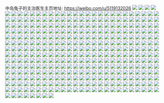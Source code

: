 中岛兔子的主治医生主页地址: https://weibo.com/u/5119132026 
![](https://wx4.sinaimg.cn/mw2000/005Arm5Agy1h94t420ehbj30j60ie3z5.jpg) 
![](https://wx4.sinaimg.cn/mw2000/005Arm5Agy1h94k2s7x1qj30m81hognr.jpg) 
![](https://wx4.sinaimg.cn/mw2000/005Arm5Agy1h8zyhpsudhj30u00x0tfd.jpg) 
![](https://wx4.sinaimg.cn/mw2000/005Arm5Agy1h8ywhdl3vej30u0140n4o.jpg) 
![](https://wx4.sinaimg.cn/mw2000/005Arm5Agy1h8wqsmukgwj30u01syjvz.jpg) 
![](https://wx4.sinaimg.cn/mw2000/005Arm5Agy1h8sdn0usv0j30u0140q9w.jpg) 
![](https://wx4.sinaimg.cn/mw2000/005Arm5Agy1h8sdn18l3pj30u01407b8.jpg) 
![](https://wx4.sinaimg.cn/mw2000/005Arm5Agy1h8su7au1g8j30u0140jyg.jpg) 
![](https://wx4.sinaimg.cn/mw2000/005Arm5Agy1h8sdn0jqtfj30u0140qan.jpg) 
![](https://wx4.sinaimg.cn/mw2000/005Arm5Agy1h8qsimq7gdj30u0140tgh.jpg) 
![](https://wx4.sinaimg.cn/mw2000/005Arm5Agy1h8qsinubvaj30u0140tji.jpg) 
![](https://wx4.sinaimg.cn/mw2000/005Arm5Agy1h8qsioqt11j30u0140agk.jpg) 
![](https://wx4.sinaimg.cn/mw2000/005Arm5Agy1h8qsiqhtwyj30u0140n1q.jpg) 
![](https://wx4.sinaimg.cn/mw2000/005Arm5Agy1h8qsisahb8j30va0u0jv4.jpg) 
![](https://wx4.sinaimg.cn/mw2000/005Arm5Agy1h8qsk3spmbj30u0140dpe.jpg) 
![](https://wx4.sinaimg.cn/mw2000/005Arm5Agy1h8qsl4w07hj30u01400we.jpg) 
![](https://wx4.sinaimg.cn/mw2000/005Arm5Agy1h8p9fs290ej30u0140ajy.jpg) 
![](https://wx4.sinaimg.cn/mw2000/005Arm5Agy1h8p9fshl3ej30u0140k0x.jpg) 
![](https://wx4.sinaimg.cn/mw2000/005Arm5Agy1h8p9fsx6jej30u0140wnl.jpg) 
![](https://wx4.sinaimg.cn/mw2000/005Arm5Agy1h8p9ftaedcj30u0140gut.jpg) 
![](https://wx4.sinaimg.cn/mw2000/005Arm5Agy1h8p9g3xguuj30u0140tji.jpg) 
![](https://wx4.sinaimg.cn/mw2000/005Arm5Agy1h8p9frfgcsj30u0140n64.jpg) 
![](https://wx4.sinaimg.cn/mw2000/005Arm5Agy1h8p9ftmqbkj30u0169am4.jpg) 
![](https://wx4.sinaimg.cn/mw2000/005Arm5Agy1h8p9fu3ul7j30u014015g.jpg) 
![](https://wx4.sinaimg.cn/mw2000/005Arm5Agy1h8p9i2zbxtj30u0140drb.jpg) 
![](https://wx4.sinaimg.cn/mw2000/005Arm5Agy1h8kwea5di3j30u015dqe9.jpg) 
![](https://wx4.sinaimg.cn/mw2000/005Arm5Agy1h8kweakceyj30u0162wm7.jpg) 
![](https://wx4.sinaimg.cn/mw2000/005Arm5Agy1h8k0oguu99j30u01sywj9.jpg) 
![](https://wx4.sinaimg.cn/mw2000/005Arm5Agy1h8j16vzkhwj30wi0nudig.jpg) 
![](https://wx4.sinaimg.cn/mw2000/005Arm5Agy1h8himvn393j30u0140jyc.jpg) 
![](https://wx4.sinaimg.cn/mw2000/005Arm5Agy1h8himvza1zj30u0140grm.jpg) 
![](https://wx4.sinaimg.cn/mw2000/005Arm5Agy1h8himwdnfoj30u0140dn0.jpg) 
![](https://wx4.sinaimg.cn/mw2000/005Arm5Agy1h8himwpnhbj30u01407ba.jpg) 
![](https://wx4.sinaimg.cn/mw2000/005Arm5Agy1h8himx41u0j30u0140wkn.jpg) 
![](https://wx4.sinaimg.cn/mw2000/005Arm5Agy1h8himxgtagj30u0140jy9.jpg) 
![](https://wx4.sinaimg.cn/mw2000/005Arm5Agy1h8e9vwhkz0j30u0140qby.jpg) 
![](https://wx4.sinaimg.cn/mw2000/005Arm5Agy1h8e9vwtiv6j30u014011u.jpg) 
![](https://wx4.sinaimg.cn/mw2000/005Arm5Agy1h8e9vw1t1hj30u0140gum.jpg) 
![](https://wx4.sinaimg.cn/mw2000/005Arm5Agy1h8e9vx5fw8j30u0140aj6.jpg) 
![](https://wx4.sinaimg.cn/mw2000/005Arm5Agy1h8d1cfxvrzj30ty0t576h.jpg) 
![](https://wx4.sinaimg.cn/mw2000/005Arm5Agy1h8d1cg93sij30qz0feabe.jpg) 
![](https://wx4.sinaimg.cn/mw2000/005Arm5Agy1h8d1cgk3qej30k00uigra.jpg) 
![](https://wx4.sinaimg.cn/mw2000/005Arm5Agy1h8d1cgws9xj30k00zkwjn.jpg) 
![](https://wx4.sinaimg.cn/mw2000/005Arm5Agy1h87a6es68qj30u01sywjp.jpg) 
![](https://wx4.sinaimg.cn/mw2000/005Arm5Agy1h83emkoj1zj30u0140gp0.jpg) 
![](https://wx4.sinaimg.cn/mw2000/005Arm5Agy1h82by1vpo6j30u01404ck.jpg) 
![](https://wx4.sinaimg.cn/mw2000/005Arm5Agy1h82by2airej30u0140aoc.jpg) 
![](https://wx4.sinaimg.cn/mw2000/005Arm5Agy1h82by16yvvj30u0140wt5.jpg) 
![](https://wx4.sinaimg.cn/mw2000/005Arm5Agy1h81sxgc1bkj30u01sywob.jpg) 
![](https://wx4.sinaimg.cn/mw2000/005Arm5Agy1h807uoqk1sj30u01sywkn.jpg) 
![](https://wx4.sinaimg.cn/mw2000/005Arm5Agy1h7ukvwa4qyj30u10u0grl.jpg) 
![](https://wx4.sinaimg.cn/mw2000/005Arm5Agy1h7rkmoiypvj30nq0ulta3.jpg) 
![](https://wx4.sinaimg.cn/mw2000/005Arm5Agy1h7rkodan17j30n40em3yz.jpg) 
![](https://wx4.sinaimg.cn/mw2000/005Arm5Agy1h7puzbf1y0j30qo0zkq7t.jpg) 
![](https://wx4.sinaimg.cn/mw2000/005Arm5Agy1h7puzb4ao5j30qo0zkwjd.jpg) 
![](https://wx4.sinaimg.cn/mw2000/005Arm5Agy1h7hz67tdyfj30u014ngya.jpg) 
![](https://wx4.sinaimg.cn/mw2000/005Arm5Agy1h7hnyzvumzj30u01symzg.jpg) 
![](https://wx4.sinaimg.cn/mw2000/005Arm5Agy1h7egowjjhqj31400u040d.jpg) 
![](https://wx4.sinaimg.cn/mw2000/005Arm5Agy1h7egqug678j30u015wgnn.jpg) 
![](https://wx4.sinaimg.cn/mw2000/005Arm5Agy1h7egqve47yj30u00yqq5r.jpg) 
![](https://wx4.sinaimg.cn/mw2000/005Arm5Agy1h74zmcfviuj30u0140qcc.jpg) 
![](https://wx4.sinaimg.cn/mw2000/005Arm5Agy1h74zmd2zyvj30u0140thm.jpg) 
![](https://wx4.sinaimg.cn/mw2000/005Arm5Agy1h74zmdm162j30u0140aj4.jpg) 
![](https://wx4.sinaimg.cn/mw2000/005Arm5Agy1h74zme6o9vj30u015645p.jpg) 
![](https://wx4.sinaimg.cn/mw2000/005Arm5Agy1h6zcsvakgdj30mh1frgn2.jpg) 
![](https://wx4.sinaimg.cn/mw2000/005Arm5Agy1h6virf75ktj30u0140mzq.jpg) 
![](https://wx4.sinaimg.cn/mw2000/005Arm5Agy1h6vj5jb4ljj30u0140ai0.jpg) 
![](https://wx4.sinaimg.cn/mw2000/005Arm5Agy1h6vj5po0oej30u0140grz.jpg) 
![](https://wx4.sinaimg.cn/mw2000/005Arm5Agy1h6segtt7eej321m2q6hdt.jpg) 
![](https://wx4.sinaimg.cn/mw2000/005Arm5Agy1h6segvgc07j32c03401ky.jpg) 
![](https://wx4.sinaimg.cn/mw2000/005Arm5Agy1h6segyi1c9j32c03407wj.jpg) 
![](https://wx4.sinaimg.cn/mw2000/005Arm5Agy1h6segs6cbaj31sc2ds4qp.jpg) 
![](https://wx4.sinaimg.cn/mw2000/005Arm5Agy1h6seh0489yj31sc2dse81.jpg) 
![](https://wx4.sinaimg.cn/mw2000/005Arm5Agy1h6seh1ig5dj329q35skjl.jpg) 
![](https://wx4.sinaimg.cn/mw2000/005Arm5Agy1h6s7jkeccwj31u32g4e81.jpg) 
![](https://wx4.sinaimg.cn/mw2000/005Arm5Agy1h6s7jlw4epj32ds1sckjl.jpg) 
![](https://wx4.sinaimg.cn/mw2000/005Arm5Agy1h6s7jopd9qj32c0340e82.jpg) 
![](https://wx4.sinaimg.cn/mw2000/005Arm5Agy1h6s7jillpjj32c0340b29.jpg) 
![](https://wx4.sinaimg.cn/mw2000/005Arm5Agy1h6l3vlugkej32c0340x6r.jpg) 
![](https://wx4.sinaimg.cn/mw2000/005Arm5Agy1h6l3vxtkc1j323c2shkjn.jpg) 
![](https://wx4.sinaimg.cn/mw2000/005Arm5Agy1h6l3v93pvxj31vo2i8qv6.jpg) 
![](https://wx4.sinaimg.cn/mw2000/005Arm5Agy1h6l3wdby54j32c0340kjo.jpg) 
![](https://wx4.sinaimg.cn/mw2000/005Arm5Agy1h6l3wn95w5j31ct247u0x.jpg) 
![](https://wx4.sinaimg.cn/mw2000/005Arm5Agy1h6l3x5wllbj32c0340qv8.jpg) 
![](https://wx4.sinaimg.cn/mw2000/005Arm5Agy1h6l3xfbhy3j32c03404qq.jpg) 
![](https://wx4.sinaimg.cn/mw2000/005Arm5Agy1h6l3xnfxscj31sc2dsx6p.jpg) 
![](https://wx4.sinaimg.cn/mw2000/005Arm5Agy1h6l3y0qkm8j32c03407wi.jpg) 
![](https://wx4.sinaimg.cn/mw2000/005Arm5Agy1h6ih1lhpb6j30wi0gzmxs.jpg) 
![](https://wx4.sinaimg.cn/mw2000/005Arm5Agy1h6eq20pab5j30u0140ac7.jpg) 
![](https://wx4.sinaimg.cn/mw2000/005Arm5Agy1h6eq9dcb11j30u0140t98.jpg) 
![](https://wx4.sinaimg.cn/mw2000/005Arm5Agy1h6eq9nv7jij31400u0t9r.jpg) 
![](https://wx4.sinaimg.cn/mw2000/005Arm5Agy1h6eq21k87sj30u0140jti.jpg) 
![](https://wx4.sinaimg.cn/mw2000/005Arm5Agy1h6eq92wh05j30u014075f.jpg) 
![](https://wx4.sinaimg.cn/mw2000/005Arm5Agy1h6eqgzsuosj30u0140dgx.jpg) 
![](https://wx4.sinaimg.cn/mw2000/005Arm5Agy1h6c2w35477j30u014076n.jpg) 
![](https://wx4.sinaimg.cn/mw2000/005Arm5Agy1h6c2w3snoij30u0140jtj.jpg) 
![](https://wx4.sinaimg.cn/mw2000/005Arm5Agy1h6c2w4ij12j30u01400uv.jpg) 
![](https://wx4.sinaimg.cn/mw2000/005Arm5Agy1h69n1pgeqtj30k60uo77b.jpg) 
![](https://wx4.sinaimg.cn/mw2000/005Arm5Agy1h69n1ovrp8j30u00u00x3.jpg) 
![](https://wx4.sinaimg.cn/mw2000/005Arm5Agy1h69n1q6ssjj30u00v57fm.jpg) 
![](https://wx4.sinaimg.cn/mw2000/005Arm5Agy1h69n1r3n81j30u00u0gps.jpg) 
![](https://wx4.sinaimg.cn/mw2000/005Arm5Agy1h69n1tla5hj30n00uodjc.jpg) 
![](https://wx4.sinaimg.cn/mw2000/005Arm5Agy1h69n20zphxj30jx0v5tfz.jpg) 
![](https://wx4.sinaimg.cn/mw2000/005Arm5Agy1h69n22omdfj30u0140afn.jpg) 
![](https://wx4.sinaimg.cn/mw2000/005Arm5Agy1h69n27165nj30n00uk781.jpg) 
![](https://wx4.sinaimg.cn/mw2000/005Arm5Agy1h69n2b0ysnj30n00uotes.jpg) 
![](https://wx4.sinaimg.cn/mw2000/005Arm5Agy1h69n2cddpkj30s416fteh.jpg) 
![](https://wx4.sinaimg.cn/mw2000/005Arm5Agy1h65xztgjtxj306o06o74g.jpg) 
![](https://wx4.sinaimg.cn/mw2000/005Arm5Agy1h65xzu80qyj30u0140dl2.jpg) 
![](https://wx4.sinaimg.cn/mw2000/005Arm5Agy1h65xzuu047j30u014079i.jpg) 
![](https://wx4.sinaimg.cn/mw2000/005Arm5Agy1h65xzvhvc8j30u00wkt9r.jpg) 
![](https://wx4.sinaimg.cn/mw2000/005Arm5Agy1h65xzx1hg4j30dx0bymxc.jpg) 
![](https://wx4.sinaimg.cn/mw2000/005Arm5Agy1h65y02oq1hj30t50sr0ts.jpg) 
![](https://wx4.sinaimg.cn/mw2000/005Arm5Agy1h65y01ybslj30u0141dk0.jpg) 
![](https://wx4.sinaimg.cn/mw2000/005Arm5Agy1h61yjbx3pmj30u0140dgs.jpg) 
![](https://wx4.sinaimg.cn/mw2000/005Arm5Agy1h61yo8vrwnj30u0140tf7.jpg) 
![](https://wx4.sinaimg.cn/mw2000/005Arm5Agy1h5w7s5x4wvj30u0140wm8.jpg) 
![](https://wx4.sinaimg.cn/mw2000/005Arm5Agy1h5w7svgl3aj30j60j50t2.jpg) 
![](https://wx4.sinaimg.cn/mw2000/005Arm5Agy1h5w7xojfwcj30u0140di1.jpg) 
![](https://wx4.sinaimg.cn/mw2000/005Arm5Agy1h5v09e2pgkj30wi0ffweq.jpg) 
![](https://wx4.sinaimg.cn/mw2000/005Arm5Agy1h5v09er9wuj30u0140goc.jpg) 
![](https://wx4.sinaimg.cn/mw2000/005Arm5Agy1h5v09f4ohzj30q706mab0.jpg) 
![](https://wx4.sinaimg.cn/mw2000/005Arm5Agy1h5v09guwsmj30u00u0dj8.jpg) 
![](https://wx4.sinaimg.cn/mw2000/005Arm5Agy1h5v09hdzsij30u0140abc.jpg) 
![](https://wx4.sinaimg.cn/mw2000/005Arm5Agy1h5v09j4l8lj30u0140n02.jpg) 
![](https://wx4.sinaimg.cn/mw2000/005Arm5Agy1h5tsw2zqy5j30u00zr0zq.jpg) 
![](https://wx4.sinaimg.cn/mw2000/005Arm5Agy1h5tsw4t1uaj30u0190di5.jpg) 
![](https://wx4.sinaimg.cn/mw2000/005Arm5Agy1h5tsw5uk9tj30u0190q4l.jpg) 
![](https://wx4.sinaimg.cn/mw2000/005Arm5Agy1h5tsw1o0lbj30u0190wnf.jpg) 
![](https://wx4.sinaimg.cn/mw2000/005Arm5Agy1h5oxiwkvj3j30iu0i3aaa.jpg) 
![](https://wx4.sinaimg.cn/mw2000/005Arm5Agy1h5fjd86k7jj31400u0n0w.jpg) 
![](https://wx4.sinaimg.cn/mw2000/005Arm5Agy1h5fjd93qkej30u0140wjs.jpg) 
![](https://wx4.sinaimg.cn/mw2000/005Arm5Agy1h5fjd7sn83j30u017s49f.jpg) 
![](https://wx4.sinaimg.cn/mw2000/005Arm5Agy1h5fjd8pj06j30u01c449x.jpg) 
![](https://wx4.sinaimg.cn/mw2000/005Arm5Agy1h5fjda2quij30sg59mkjl.jpg) 
![](https://wx4.sinaimg.cn/mw2000/005Arm5Agy1h5fjdaklphj30u017ythw.jpg) 
![](https://wx4.sinaimg.cn/mw2000/005Arm5Agy1h5fjdaydqij30u013y7b3.jpg) 
![](https://wx4.sinaimg.cn/mw2000/005Arm5Agy1h5fjdbbb3uj30u0140n2u.jpg) 
![](https://wx4.sinaimg.cn/mw2000/005Arm5Agy1h5fjdlp59mj30u0140wjm.jpg) 
![](https://wx4.sinaimg.cn/mw2000/005Arm5Aly1h50raijwd3j30u01400z0.jpg) 
![](https://wx4.sinaimg.cn/mw2000/005Arm5Aly1h50ramnydlj30u0140gt6.jpg) 
![](https://wx4.sinaimg.cn/mw2000/005Arm5Aly1h50raj45d2j30u0104jyq.jpg) 
![](https://wx4.sinaimg.cn/mw2000/005Arm5Aly1h50rajifwrj30u0140do5.jpg) 
![](https://wx4.sinaimg.cn/mw2000/005Arm5Aly1h50ram7byuj30u014045l.jpg) 
![](https://wx4.sinaimg.cn/mw2000/005Arm5Aly1h50rak48m2j31400u0qaw.jpg) 
![](https://wx4.sinaimg.cn/mw2000/005Arm5Aly1h50raknkmrj30u01400zu.jpg) 
![](https://wx4.sinaimg.cn/mw2000/005Arm5Aly1h50rahwf1kj30u01407bc.jpg) 
![](https://wx4.sinaimg.cn/mw2000/005Arm5Aly1h50ralpnq2j30u0140ahq.jpg) 
![](https://wx4.sinaimg.cn/mw2000/005Arm5Aly1h50rankdatj30u01e215l.jpg) 
![](https://wx4.sinaimg.cn/mw2000/005Arm5Aly1h4twbxm71zj30u0140jzo.jpg) 
![](https://wx4.sinaimg.cn/mw2000/005Arm5Aly1h4twbywa2qj30u0140doz.jpg) 
![](https://wx4.sinaimg.cn/mw2000/005Arm5Aly1h4twbwmvvoj30u0140qb0.jpg) 
![](https://wx4.sinaimg.cn/mw2000/005Arm5Aly1h4twbveq3ej30u0140jz8.jpg) 
![](https://wx4.sinaimg.cn/mw2000/005Arm5Agy1h4rc5m65n1j30u0140dnz.jpg) 
![](https://wx4.sinaimg.cn/mw2000/005Arm5Agy1h4rc0co4y1j30u0174ahw.jpg) 
![](https://wx4.sinaimg.cn/mw2000/005Arm5Agy1h4rc0dn8f9j30u014011k.jpg) 
![](https://wx4.sinaimg.cn/mw2000/005Arm5Agy1h4rc0gghsqj30u014010y.jpg) 
![](https://wx4.sinaimg.cn/mw2000/005Arm5Agy1h4rc0idlimj31400u0wi8.jpg) 
![](https://wx4.sinaimg.cn/mw2000/005Arm5Agy1h4rc0myi8lj30u0140woq.jpg) 
![](https://wx4.sinaimg.cn/mw2000/005Arm5Agy1h4rc0bltfoj30u0140wpy.jpg) 
![](https://wx4.sinaimg.cn/mw2000/005Arm5Agy1h4rc7nj6e8j30u00usgpw.jpg) 
![](https://wx4.sinaimg.cn/mw2000/005Arm5Agy1h3v2iya993j30u0140wjh.jpg) 
![](https://wx4.sinaimg.cn/mw2000/005Arm5Agy1h3v2j0eiitj30u0140qa5.jpg) 
![](https://wx4.sinaimg.cn/mw2000/005Arm5Agy1h3v2ivqh7xj31400u0afn.jpg) 
![](https://wx4.sinaimg.cn/mw2000/005Arm5Agy1h3v2j852dsj30u0140dng.jpg) 
![](https://wx4.sinaimg.cn/mw2000/005Arm5Agy1h3v2ja0087j30u0140dlg.jpg) 
![](https://wx4.sinaimg.cn/mw2000/005Arm5Agy1h3v2jbfsd1j30u00yj494.jpg) 
![](https://wx4.sinaimg.cn/mw2000/005Arm5Agy1h3v2jc54p6j30u0140k0t.jpg) 
![](https://wx4.sinaimg.cn/mw2000/005Arm5Agy1h3v2jds0eaj30u019zgxv.jpg) 
![](https://wx4.sinaimg.cn/mw2000/005Arm5Agy1h3v2je8u50j30u0140n3z.jpg) 
![](https://wx4.sinaimg.cn/mw2000/005Arm5Agy1h3v2jzzx97j30u00y4dlu.jpg) 
![](https://wx4.sinaimg.cn/mw2000/005Arm5Agy1h3v2jzbzy5j30g40a63yx.jpg) 
![](https://wx4.sinaimg.cn/mw2000/005Arm5Agy1h3v2k80nvkj31sy0u0n47.jpg) 
![](https://wx4.sinaimg.cn/mw2000/005Arm5Agy1h3v2k8x5rbj31400u07g5.jpg) 
![](https://wx4.sinaimg.cn/mw2000/005Arm5Agy1h2gjbga4icj30mj0uyagn.jpg) 
![](https://wx4.sinaimg.cn/mw2000/005Arm5Agy1h2gjbfui3jj30qt0zx4a0.jpg) 
![](https://wx4.sinaimg.cn/mw2000/005Arm5Agy1h2gjbgrwj4j30qz1004ao.jpg) 
![](https://wx4.sinaimg.cn/mw2000/005Arm5Agy1h2gjbha316j30ot0xzn7o.jpg) 
![](https://wx4.sinaimg.cn/mw2000/005Arm5Agy1h1a86c6qmaj30u0140tgt.jpg) 
![](https://wx4.sinaimg.cn/mw2000/005Arm5Agy1h0bln7tqw0j30u0187dlt.jpg) 
![](https://wx4.sinaimg.cn/mw2000/005Arm5Agy1gzvhfi1hk8j30u0140wmf.jpg) 
![](https://wx4.sinaimg.cn/mw2000/005Arm5Agy1gzvhfkymm2j30u0140wnm.jpg) 
![](https://wx4.sinaimg.cn/mw2000/005Arm5Agy1gzvhfnlkyjj30u01407da.jpg) 
![](https://wx4.sinaimg.cn/mw2000/005Arm5Agy1gzvhfpujtuj30u01400yk.jpg) 
![](https://wx4.sinaimg.cn/mw2000/005Arm5Agy1gzvhfs141uj30u01407ee.jpg) 
![](https://wx4.sinaimg.cn/mw2000/005Arm5Agy1gzvhfu9ugaj30u0140k4m.jpg) 
![](https://wx4.sinaimg.cn/mw2000/005Arm5Agy1gzvhfz91sij30u014010b.jpg) 
![](https://wx4.sinaimg.cn/mw2000/005Arm5Agy1gzvhg3kyu2j30u013hn5k.jpg) 
![](https://wx4.sinaimg.cn/mw2000/005Arm5Agy1gzvhg5hyx4j30u0140gvz.jpg) 
![](https://wx4.sinaimg.cn/mw2000/005Arm5Agy1gzvhg6qhmuj30u0140ds2.jpg) 
![](https://wx4.sinaimg.cn/mw2000/005Arm5Agy1gzvhg8q51rj30u0140dq9.jpg) 
![](https://wx4.sinaimg.cn/mw2000/005Arm5Agy1gzvhg9wnyaj30u0140anr.jpg) 
![](https://wx4.sinaimg.cn/mw2000/005Arm5Agy1gzvhgb60ruj30u0140tni.jpg) 
![](https://wx4.sinaimg.cn/mw2000/005Arm5Agy1gzvhgcqb4hj30u01401b3.jpg) 
![](https://wx4.sinaimg.cn/mw2000/005Arm5Agy1gzvhgds4ldj30u0140dnc.jpg) 
![](https://wx4.sinaimg.cn/mw2000/005Arm5Agy1gzvhgf189rj30u0140gyc.jpg) 
![](https://wx4.sinaimg.cn/mw2000/005Arm5Agy1gwurfu5i8tj30wi1yck7p.jpg) 
![](https://wx4.sinaimg.cn/mw2000/005Arm5Agy1gut1k812xvj60u019146t02.jpg) 
![](https://wx4.sinaimg.cn/mw2000/005Arm5Agy1gskbp2tdeaj628l30vx6r02.jpg) 
![](https://wx4.sinaimg.cn/mw2000/005Arm5Agy1gskbpbqckoj32c0340x6p.jpg) 
![](https://wx4.sinaimg.cn/mw2000/005Arm5Agy1gskbpdor9ej32c0340kjl.jpg) 
![](https://wx4.sinaimg.cn/mw2000/005Arm5Agy1gskbp9xijij32c02c0qv6.jpg) 
![](https://wx4.sinaimg.cn/mw2000/005Arm5Agy1grmultqw29j30o70sgq94.jpg) 
![](https://wx4.sinaimg.cn/mw2000/005Arm5Agy1grmulvtge8j30jw0r87a9.jpg) 
![](https://wx4.sinaimg.cn/mw2000/005Arm5Agy1grh4wmt5gij32c0340kjx.jpg) 
![](https://wx4.sinaimg.cn/mw2000/005Arm5Agy1grh4wqqpdaj32c0340qvi.jpg) 
![](https://wx4.sinaimg.cn/mw2000/005Arm5Agy1grh4wvn6yvj32c0340e8e.jpg) 
![](https://wx4.sinaimg.cn/mw2000/005Arm5Agy1grh4wzhbgwj32c0340u19.jpg) 
![](https://wx4.sinaimg.cn/mw2000/005Arm5Agy1grh4x4te94j32c0340e8d.jpg) 
![](https://wx4.sinaimg.cn/mw2000/005Arm5Agy1grh4winw8pj32c0340u19.jpg) 
![](https://wx4.sinaimg.cn/mw2000/005Arm5Agy1grh4xahr3xj32c0340npp.jpg) 
![](https://wx4.sinaimg.cn/mw2000/005Arm5Agy1grh4xfcs97j32c03401lb.jpg) 
![](https://wx4.sinaimg.cn/mw2000/005Arm5Agy1grh4xjy317j32c0340qvh.jpg) 
![](https://wx4.sinaimg.cn/mw2000/005Arm5Agy1gr0e4q6u3jj30u00u010h.jpg) 
![](https://wx4.sinaimg.cn/mw2000/005Arm5Agy1gr0e4rfb8lj30hc0sgdj0.jpg) 
![](https://wx4.sinaimg.cn/mw2000/005Arm5Agy1gqv3mrpnqvj30sg0sgqdg.jpg) 
![](https://wx4.sinaimg.cn/mw2000/005Arm5Agy1gqsmeaj8s0j30u01404an.jpg) 
![](https://wx4.sinaimg.cn/mw2000/005Arm5Agy1gqsmebam84j30u00u0aft.jpg) 
![](https://wx4.sinaimg.cn/mw2000/005Arm5Agy1gqsmees26xj30u00u04el.jpg) 
![](https://wx4.sinaimg.cn/mw2000/005Arm5Agy1gqsmefl0h8j30u00u0aew.jpg) 
![](https://wx4.sinaimg.cn/mw2000/005Arm5Agy1gqsmeg6dw3j30u00u0adq.jpg) 
![](https://wx4.sinaimg.cn/mw2000/005Arm5Agy1gqsmen69vzj30u01axkdo.jpg) 
![](https://wx4.sinaimg.cn/mw2000/005Arm5Agy1gqsmeqhlvlj30sg0sgdlx.jpg) 
![](https://wx4.sinaimg.cn/mw2000/005Arm5Agy1gqsmesf15uj30u00uvaij.jpg) 
![](https://wx4.sinaimg.cn/mw2000/005Arm5Agy1gqsme4bgyij30l90l9jx6.jpg) 
![](https://wx4.sinaimg.cn/mw2000/005Arm5Agy1gqsmeue6ltj30u0140dru.jpg) 
![](https://wx4.sinaimg.cn/mw2000/005Arm5Agy1gqsmewa90pj30u014046x.jpg) 
![](https://wx4.sinaimg.cn/mw2000/005Arm5Agy1gqrg1h1ekrj30u01407fc.jpg) 
![](https://wx4.sinaimg.cn/mw2000/005Arm5Agy1gqrg1j1k1hj30u0140gw5.jpg) 
![](https://wx4.sinaimg.cn/mw2000/005Arm5Agy1gqrg1m0ywwj30u0140k2o.jpg) 
![](https://wx4.sinaimg.cn/mw2000/005Arm5Agy1gqrg1o59ouj30u014049k.jpg) 
![](https://wx4.sinaimg.cn/mw2000/005Arm5Agy1gqrg1qyokvj30u10u015v.jpg) 
![](https://wx4.sinaimg.cn/mw2000/005Arm5Agy1gqrg1sw1m1j30u0140al7.jpg) 
![](https://wx4.sinaimg.cn/mw2000/005Arm5Agy1gqrg1v4ecdj30u011jk2x.jpg) 
![](https://wx4.sinaimg.cn/mw2000/005Arm5Agy1gqrg1xs120j30u00u049m.jpg) 
![](https://wx4.sinaimg.cn/mw2000/005Arm5Agy1gqrg1ysqryj30u00u0djc.jpg) 
![](https://wx4.sinaimg.cn/mw2000/005Arm5Agy1gqqzqwj2lhj30u00xc44f.jpg) 
![](https://wx4.sinaimg.cn/mw2000/005Arm5Agy1gqqzqym57nj30u00uwgs2.jpg) 
![](https://wx4.sinaimg.cn/mw2000/005Arm5Agy1gqqzqv53w2j30u00u0jwi.jpg) 
![](https://wx4.sinaimg.cn/mw2000/005Arm5Agy1gqqzqx8wx3j30u00u0wjf.jpg) 
![](https://wx4.sinaimg.cn/mw2000/005Arm5Agy1gqqgpx82ftj30sg0sgx54.jpg) 
![](https://wx4.sinaimg.cn/mw2000/005Arm5Agy1gqqgpy2egdj30sg0sg4qp.jpg) 
![](https://wx4.sinaimg.cn/mw2000/005Arm5Agy1gqqgpwes23j30sg0sg7wh.jpg) 
![](https://wx4.sinaimg.cn/mw2000/005Arm5Agy1gqqgpyunj7j30iq0sf7te.jpg) 
![](https://wx4.sinaimg.cn/mw2000/005Arm5Agy1gqq670h66qj30n00n0n2s.jpg) 
![](https://wx4.sinaimg.cn/mw2000/005Arm5Agy1gqq671zyu6j32c02c0kjm.jpg) 
![](https://wx4.sinaimg.cn/mw2000/005Arm5Agy1gqq66zfezgj32c02c0kge.jpg) 
![](https://wx4.sinaimg.cn/mw2000/005Arm5Agy1gqq6734xnxj32c02c0qmd.jpg) 
![](https://wx4.sinaimg.cn/mw2000/005Arm5Agy1gqnr6jdum7j30u10u0jxy.jpg) 
![](https://wx4.sinaimg.cn/mw2000/005Arm5Agy1gqnr6v00o1j30u10u07b0.jpg) 
![](https://wx4.sinaimg.cn/mw2000/005Arm5Agy1gqnr7c5zr6j30u00u0457.jpg) 
![](https://wx4.sinaimg.cn/mw2000/005Arm5Agy1gqnr7jye3ij30u0140n8l.jpg) 
![](https://wx4.sinaimg.cn/mw2000/005Arm5Agy1gqnr7mzkn0j30u0140gwg.jpg) 
![](https://wx4.sinaimg.cn/mw2000/005Arm5Agy1gqnr7scfctj30u00u0ajd.jpg) 
![](https://wx4.sinaimg.cn/mw2000/005Arm5Agy1gqnr7wmnk1j30u0140qgz.jpg) 
![](https://wx4.sinaimg.cn/mw2000/005Arm5Agy1gqnr7yi24sj30u0140n60.jpg) 
![](https://wx4.sinaimg.cn/mw2000/005Arm5Agy1gqnr80sgynj30u011ddp8.jpg) 
![](https://wx4.sinaimg.cn/mw2000/005Arm5Agy1gqnr83f71qj30u0140gus.jpg) 
![](https://wx4.sinaimg.cn/mw2000/005Arm5Agy1gqnr86fxraj30u01407ei.jpg) 
![](https://wx4.sinaimg.cn/mw2000/005Arm5Agy1gqnr89niquj30u0140gy8.jpg) 
![](https://wx4.sinaimg.cn/mw2000/005Arm5Agy1gqnr8c9orqj30u0140do2.jpg) 
![](https://wx4.sinaimg.cn/mw2000/005Arm5Agy1gqnr8gnh1kj30u012aao9.jpg) 
![](https://wx4.sinaimg.cn/mw2000/005Arm5Agy1gqnr8qgltgj30u011u4aj.jpg) 
![](https://wx4.sinaimg.cn/mw2000/005Arm5Agy1gqnr8kb23ij30u01407fv.jpg) 
![](https://wx4.sinaimg.cn/mw2000/005Arm5Agy1gqnr8mneqpj30u0140k2v.jpg) 
![](https://wx4.sinaimg.cn/mw2000/005Arm5Agy1gqk6hx7yzqj30sg0sg7rw.jpg) 
![](https://wx4.sinaimg.cn/mw2000/005Arm5Agy1gqk6jdysvtj31b31b3n5j.jpg) 
![](https://wx4.sinaimg.cn/mw2000/005Arm5Agy1gqk6jeq2rkj32c02c0qlk.jpg) 
![](https://wx4.sinaimg.cn/mw2000/005Arm5Agy1gqk6jcsjnyj32c02c0kjl.jpg) 
![](https://wx4.sinaimg.cn/mw2000/005Arm5Agy1gqeagiwqvnj30jz0todk5.jpg) 
![](https://wx4.sinaimg.cn/mw2000/005Arm5Agy1gqbjh7hfnlj30n00uo7a0.jpg) 
![](https://wx4.sinaimg.cn/mw2000/005Arm5Agy1gq7ew6oex2j30u00u0tgq.jpg) 
![](https://wx4.sinaimg.cn/mw2000/005Arm5Agy1gq3dshlu6hj30sg0sgb29.jpg) 
![](https://wx4.sinaimg.cn/mw2000/005Arm5Agy1gq3dsgrjrij30sg0sge81.jpg) 
![](https://wx4.sinaimg.cn/mw2000/005Arm5Agy1gq3dsiinetj30sg0sgb29.jpg) 
![](https://wx4.sinaimg.cn/mw2000/005Arm5Agy1gq3dslwhlwj31sc1sckjp.jpg) 
![](https://wx4.sinaimg.cn/mw2000/005Arm5Agy1gq3dsoftq8j32c02c0u12.jpg) 
![](https://wx4.sinaimg.cn/mw2000/005Arm5Agy1gq3dsprd5kj32c02c0tvp.jpg) 
![](https://wx4.sinaimg.cn/mw2000/005Arm5Aly1gpxch7ma3ej315z1jzaww.jpg) 
![](https://wx4.sinaimg.cn/mw2000/005Arm5Aly1gpxchvl25gj32c02c0hdz.jpg) 
![](https://wx4.sinaimg.cn/mw2000/005Arm5Aly1gpxchze0gzj32c02bw4qy.jpg) 
![](https://wx4.sinaimg.cn/mw2000/005Arm5Aly1gpxci3404zj32c02c04qz.jpg) 
![](https://wx4.sinaimg.cn/mw2000/005Arm5Agy1gpw9xohnkmj30gk0cujt1.jpg) 
![](https://wx4.sinaimg.cn/mw2000/005Arm5Agy1gou40ba877j31sc2ds7wh.jpg) 
![](https://wx4.sinaimg.cn/mw2000/005Arm5Aly1gnday6wccmj30u00u043k.jpg) 
![](https://wx4.sinaimg.cn/mw2000/005Arm5Aly1gnday60qo3j30u00u0142.jpg) 
![](https://wx4.sinaimg.cn/mw2000/005Arm5Agy1gkmiu24up2j30n00n0jzt.jpg) 
![](https://wx4.sinaimg.cn/mw2000/005Arm5Agy1gkmiu2oyz8j30ko0k2grb.jpg) 
![](https://wx4.sinaimg.cn/mw2000/005Arm5Agy1gkmiu3yqdsj30u00u04dv.jpg) 
![](https://wx4.sinaimg.cn/mw2000/005Arm5Agy1gkmiu1ac0cj30u00u046q.jpg) 
![](https://wx4.sinaimg.cn/mw2000/005Arm5Agy1gk1a599vqpj30n00n0783.jpg) 
![](https://wx4.sinaimg.cn/mw2000/005Arm5Agy1gk1a59oe5hj30n00n0n2q.jpg) 
![](https://wx4.sinaimg.cn/mw2000/005Arm5Agy1gk1a54373zj30n00n87d1.jpg) 
![](https://wx4.sinaimg.cn/mw2000/005Arm5Agy1gk1a5aiydcj32c02c01gg.jpg) 
![](https://wx4.sinaimg.cn/mw2000/005Arm5Agy1gjrnyqz61kj30n00n0aed.jpg) 
![](https://wx4.sinaimg.cn/mw2000/005Arm5Agy1gjrnyrhl2mj30n00n0tcl.jpg) 
![](https://wx4.sinaimg.cn/mw2000/005Arm5Agy1gjmqmu3cisj31kw2dc1kx.jpg) 
![](https://wx4.sinaimg.cn/mw2000/005Arm5Agy1gj4zkmwobrj32c02c0e81.jpg) 
![](https://wx4.sinaimg.cn/mw2000/005Arm5Agy1gj4zkm5keij315k15k19y.jpg) 
![](https://wx4.sinaimg.cn/mw2000/005Arm5Agy1gj4zknukj8j30zl0yyqcn.jpg) 
![](https://wx4.sinaimg.cn/mw2000/005Arm5Agy1gj4zko8qfpj30yp167wp6.jpg) 
![](https://wx4.sinaimg.cn/mw2000/005Arm5Agy1girc3y9uwqj30u0140gvz.jpg) 
![](https://wx4.sinaimg.cn/mw2000/005Arm5Aly1gh1z6a30ikj30u00u6wjt.jpg) 
![](https://wx4.sinaimg.cn/mw2000/005Arm5Aly1gh1z6b7s0fj30u00upwke.jpg) 
![](https://wx4.sinaimg.cn/mw2000/005Arm5Aly1gh1z6avfdtj30u00umn3u.jpg) 
![](https://wx4.sinaimg.cn/mw2000/005Arm5Aly1gh1z69px5yj30u00uqn6k.jpg) 
![](https://wx4.sinaimg.cn/mw2000/005Arm5Aly1gh1z6aizl7j30u00vuk2b.jpg) 
![](https://wx4.sinaimg.cn/mw2000/005Arm5Aly1gh1z6dfkl4j30u00u07cg.jpg) 
![](https://wx4.sinaimg.cn/mw2000/005Arm5Aly1gh1z6brc24j30u10u0dxf.jpg) 
![](https://wx4.sinaimg.cn/mw2000/005Arm5Aly1gh1z6cey2aj30u00u0trg.jpg) 
![](https://wx4.sinaimg.cn/mw2000/005Arm5Aly1gh1z6cy4pej30u00u0tof.jpg) 
![](https://wx4.sinaimg.cn/mw2000/005Arm5Aly1gh05ce2rwzj32b5340u0z.jpg) 
![](https://wx4.sinaimg.cn/mw2000/005Arm5Aly1gh05cezuscj32c02du1ky.jpg) 
![](https://wx4.sinaimg.cn/mw2000/005Arm5Aly1gh05ccck99j32c02c0hdu.jpg) 
![](https://wx4.sinaimg.cn/mw2000/005Arm5Aly1gh05cfwl9tj32c02c0qv6.jpg) 
![](https://wx4.sinaimg.cn/mw2000/005Arm5Aly1ggygshlselj32c02c0u0y.jpg) 
![](https://wx4.sinaimg.cn/mw2000/005Arm5Aly1ggt42w7cuyj32c02dunpg.jpg) 
![](https://wx4.sinaimg.cn/mw2000/005Arm5Aly1ggt430142kj32c02c07wi.jpg) 
![](https://wx4.sinaimg.cn/mw2000/005Arm5Aly1ggt42nu0epj32c02c01ky.jpg) 
![](https://wx4.sinaimg.cn/mw2000/005Arm5Aly1ggt437k0rwj33402c0hdu.jpg) 
![](https://wx4.sinaimg.cn/mw2000/005Arm5Agy1ggfhy55ajrj32c02c0qsi.jpg) 
![](https://wx4.sinaimg.cn/mw2000/005Arm5Agy1gf3vnrxvfoj30u00u0qfm.jpg) 
![](https://wx4.sinaimg.cn/mw2000/005Arm5Agy1gf3vnv9xrxj316d0hdwkl.jpg) 
![](https://wx4.sinaimg.cn/mw2000/005Arm5Agy1gek947m9k7j31o01o0e82.jpg) 
![](https://wx4.sinaimg.cn/mw2000/005Arm5Agy1ge3pn2ekeoj30u00u0qg1.jpg) 
![](https://wx4.sinaimg.cn/mw2000/005Arm5Agy1gdrzim2zhrj30u00u03zz.jpg) 
![](https://wx4.sinaimg.cn/mw2000/005Arm5Agy1gdrzin2o2vj30xu0u0tjv.jpg) 
![](https://wx4.sinaimg.cn/mw2000/005Arm5Agy1gdrzinrxa1j30u00u0djw.jpg) 
![](https://wx4.sinaimg.cn/mw2000/005Arm5Agy1gdrziom9mxj30u00u0114.jpg) 
![](https://wx4.sinaimg.cn/mw2000/005Arm5Agy1gdrzipk3j1j30u00u07ar.jpg) 
![](https://wx4.sinaimg.cn/mw2000/005Arm5Agy1gdrzir5bmzj30u0140qp3.jpg) 
![](https://wx4.sinaimg.cn/mw2000/005Arm5Agy1gdrzis988uj30u00u07d3.jpg) 
![](https://wx4.sinaimg.cn/mw2000/005Arm5Agy1gdrzit4hhwj30u00u07ck.jpg) 
![](https://wx4.sinaimg.cn/mw2000/005Arm5Agy1gdrzjyvkh3j30u00u0gtn.jpg) 
![](https://wx4.sinaimg.cn/mw2000/005Arm5Agy1gdrzjy7n49j30n01dsdy9.jpg) 
![](https://wx4.sinaimg.cn/mw2000/005Arm5Agy1gdarbr8wqdj32c0340e81.jpg) 
![](https://wx4.sinaimg.cn/mw2000/005Arm5Agy1gd8zlq27ftj30u00u0e81.jpg) 
![](https://wx4.sinaimg.cn/mw2000/005Arm5Agy1gbkts5euy7j34tc37khdy.jpg) 
![](https://wx4.sinaimg.cn/mw2000/005Arm5Agy1gbkts2nkbxj32fi2fl1l1.jpg) 
![](https://wx4.sinaimg.cn/mw2000/005Arm5Agy1gbkts8o3cwj34hb37ke8b.jpg) 
![](https://wx4.sinaimg.cn/mw2000/005Arm5Agy1gbkts389a6j309q09qdfn.jpg) 
![](https://wx4.sinaimg.cn/mw2000/005Arm5Agy1gav18o7zcbj32c02c0b29.jpg) 
![](https://wx4.sinaimg.cn/mw2000/005Arm5Agy1g9sk7jxj6uj30u00u0n2c.jpg) 
![](https://wx4.sinaimg.cn/mw2000/005Arm5Agy1g9sk7j4cw7j30u00u07bv.jpg) 
![](https://wx4.sinaimg.cn/mw2000/005Arm5Agy1g9sk7ljo7qj30u00u0tg2.jpg) 
![](https://wx4.sinaimg.cn/mw2000/005Arm5Agy1g8a9onu9kvj30u00u0du5.jpg) 
![](https://wx4.sinaimg.cn/mw2000/005Arm5Agy1g7ooy8hvecj30u00uek12.jpg) 
![](https://wx4.sinaimg.cn/mw2000/005Arm5Agy1g7ooy6fag8j30u00u07dz.jpg) 
![](https://wx4.sinaimg.cn/mw2000/005Arm5Agy1g7ooyad6aoj30u00u0dpm.jpg) 
![](https://wx4.sinaimg.cn/mw2000/005Arm5Agy1g7ooychuucj30u00u0won.jpg) 
![](https://wx4.sinaimg.cn/mw2000/005Arm5Aly1g78escxy2mj30yz0u0n37.jpg) 
![](https://wx4.sinaimg.cn/mw2000/005Arm5Agy1g6b0lk0t0mj30u0190ar7.jpg) 
![](https://wx4.sinaimg.cn/mw2000/005Arm5Agy1g55l7wlzpmj30u00u0gtk.jpg) 
![](https://wx4.sinaimg.cn/mw2000/005Arm5Agy1fq5cuxyr55j30qo0zkagi.jpg) 
![](https://wx4.sinaimg.cn/mw2000/005Arm5Agy1fq24n7fodhj30qo0zj7ag.jpg) 
![](https://wx4.sinaimg.cn/mw2000/005Arm5Agy1fq24n9h316j30qo0zkn3r.jpg) 
![](https://wx4.sinaimg.cn/mw2000/005Arm5Agy1fq24nb3y4qj30zk0qogr2.jpg) 
![](https://wx4.sinaimg.cn/mw2000/005Arm5Agy1fq24ncqvgnj30zk0qowks.jpg) 
![](https://wx4.sinaimg.cn/mw2000/005Arm5Agy1fq24lmaumgj30zk0qo0zn.jpg) 
![](https://wx4.sinaimg.cn/mw2000/005Arm5Agy1fq24loamjoj30zk0qogss.jpg) 
![](https://wx4.sinaimg.cn/mw2000/005Arm5Agy1fq24lq75yuj30zk0qodnb.jpg) 
![](https://wx4.sinaimg.cn/mw2000/005Arm5Agy1fq24ls2j5gj30zk0qoagu.jpg) 
